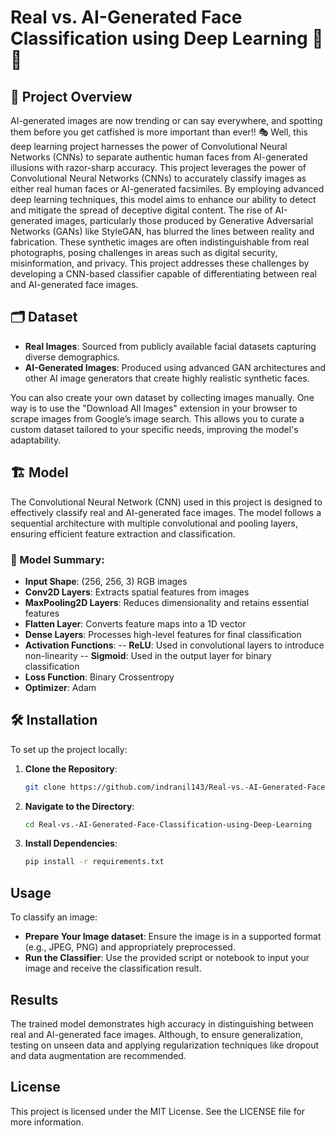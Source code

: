 # Real vs. AI-Generated Face Classification using Deep Learning 🤖👤

## 📌 Project Overview

AI-generated images are now trending or can say everywhere, and spotting them before you get catfished is more important than ever!! 🎭 
Well, this deep learning project harnesses the power of Convolutional Neural Networks (CNNs) to separate authentic human faces from AI-generated illusions with razor-sharp accuracy.
This project leverages the power of Convolutional Neural Networks (CNNs) to accurately classify images as either real human faces or AI-generated facsimiles. By employing advanced deep learning techniques, this model aims to enhance our ability to detect and mitigate the spread of deceptive digital content.
The rise of AI-generated images, particularly those produced by Generative Adversarial Networks (GANs) like StyleGAN, has blurred the lines between reality and fabrication. These synthetic images are often indistinguishable from real photographs, posing challenges in areas such as digital security, misinformation, and privacy. This project addresses these challenges by developing a CNN-based classifier capable of differentiating between real and AI-generated face images.


## 🗂️ Dataset

- **Real Images**: Sourced from publicly available facial datasets capturing diverse demographics.
- **AI-Generated Images**: Produced using advanced GAN architectures and other AI image generators that create highly realistic synthetic faces.

You can also create your own dataset by collecting images manually. One way is to use the "Download All Images" extension in your browser to scrape images from Google’s image search. This allows you to curate a custom dataset tailored to your specific needs, improving the model's adaptability.

## 🏗️ Model 

The Convolutional Neural Network (CNN) used in this project is designed to effectively classify real and AI-generated face images. The model follows a sequential architecture with multiple convolutional and pooling layers, ensuring efficient feature extraction and classification.

### 🔧 Model Summary:
- **Input Shape**: (256, 256, 3) RGB images
- **Conv2D Layers**: Extracts spatial features from images
- **MaxPooling2D Layers**: Reduces dimensionality and retains essential features
- **Flatten Layer**: Converts feature maps into a 1D vector
- **Dense Layers**: Processes high-level features for final classification
- **Activation Functions**:
  -- **ReLU**: Used in convolutional layers to introduce non-linearity
  -- **Sigmoid**: Used in the output layer for binary classification
- **Loss Function**: Binary Crossentropy
- **Optimizer**: Adam

## 🛠️ Installation

To set up the project locally:

1. **Clone the Repository**:
   ```bash
   git clone https://github.com/indranil143/Real-vs.-AI-Generated-Face-Classification-using-Deep-Learning.git

2. **Navigate to the Directory**:
   ```bash
   cd Real-vs.-AI-Generated-Face-Classification-using-Deep-Learning

3. **Install Dependencies**:
   ```bash
   pip install -r requirements.txt

## Usage
To classify an image:

- **Prepare Your Image dataset**: Ensure the image is in a supported format (e.g., JPEG, PNG) and appropriately preprocessed.​ 
- **Run the Classifier**: Use the provided script or notebook to input your image and receive the classification result.​

## Results
The trained model demonstrates high accuracy in distinguishing between real and AI-generated face images. 
Although, to ensure generalization, testing on unseen data and applying regularization techniques like dropout and data augmentation are recommended.

## License
This project is licensed under the MIT License. See the LICENSE file for more information.


